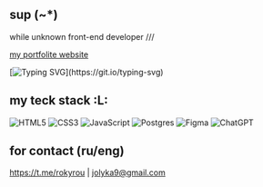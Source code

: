## sup (~*)

while unknown front-end developer ///

[my portfolite website](https://www.youtube.com/watch?v=dQw4w9WgXcQ&ab_channel=RickAstley)

[![Typing SVG](https://readme-typing-svg.herokuapp.com?font=Satoshi&weight=900&size=28&pause=1000&width=900&height=100&lines=++Lorem+ipsum+dolor+sit+amet+consectetur+adipisicing+elit.)](https://git.io/typing-svg)

## my teck stack :L:
![HTML5](https://img.shields.io/badge/html5-%23E34F26.svg?style=for-the-badge&logo=html5&logoColor=white)
![CSS3](https://img.shields.io/badge/css3-%231572B6.svg?style=for-the-badge&logo=css3&logoColor=white)
![JavaScript](https://img.shields.io/badge/javascript-%23323330.svg?style=for-the-badge&logo=javascript&logoColor=%23F7DF1E)
![Postgres](https://img.shields.io/badge/postgres-%23316192.svg?style=for-the-badge&logo=postgresql&logoColor=white)
![Figma](https://img.shields.io/badge/figma-%23F24E1E.svg?style=for-the-badge&logo=figma&logoColor=white)
![ChatGPT](https://img.shields.io/badge/chatGPT-74aa9c?style=for-the-badge&logo=openai&logoColor=white)

## for contact (ru/eng)
https://t.me/rokyrou | 
jolyka9@gmail.com

